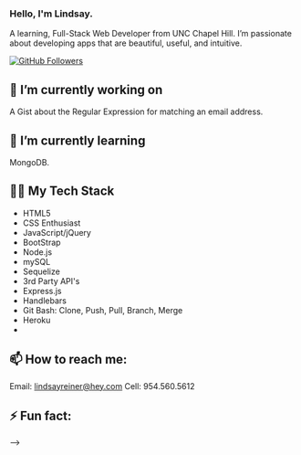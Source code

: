 ### Hello, I'm Lindsay.

A learning, Full-Stack Web Developer from UNC Chapel Hill. I’m passionate about developing apps that are beautiful, useful, and intuitive.

[![GitHub Followers](https://img.shields.io/github/followers/lindsayreiner?style=social)](https://img.shields.io/github/followers/lindsayreiner?style=social) 

## 🔭 I’m currently working on 
A Gist about the Regular Expression for matching an email address.
## 🌱 I’m currently learning
MongoDB.
## 👩‍💻 My Tech Stack
- HTML5
- CSS Enthusiast
- JavaScript/jQuery
- BootStrap
- Node.js
- mySQL
- Sequelize
- 3rd Party API's
- Express.js
- Handlebars
- Git Bash: Clone, Push, Pull, Branch, Merge
- Heroku
- 
## 📫 How to reach me: 
Email: lindsayreiner@hey.com
Cell: 954.560.5612

## ⚡ Fun fact:

-->
